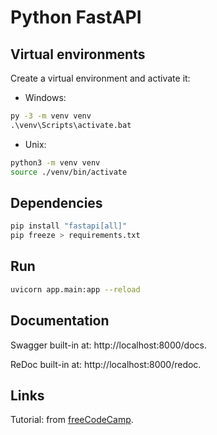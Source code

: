 # Python FastAPI

## Virtual environments

Create a virtual environment and activate it:
- Windows:
```cmd
py -3 -m venv venv
.\venv\Scripts\activate.bat
```
- Unix:
```bash
python3 -m venv venv
source ./venv/bin/activate
```

## Dependencies

```bash
pip install "fastapi[all]" 
pip freeze > requirements.txt
```

## Run

```bash
uvicorn app.main:app --reload
```

## Documentation

Swagger built-in at: http://localhost:8000/docs.

ReDoc built-in at: http://localhost:8000/redoc.

## Links

Tutorial: from [freeCodeCamp](https://www.youtube.com/watch?v=0sOvCWFmrtA).